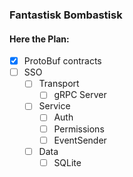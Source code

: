 ### Fantastisk Bombastisk

#### Here the Plan:

- [x] ProtoBuf contracts
- [ ] SSO
    - [ ] Transport
        - [ ] gRPC Server
    - [ ] Service
        - [ ] Auth
        - [ ] Permissions
        - [ ] EventSender
    - [ ] Data
        - [ ] SQLite
